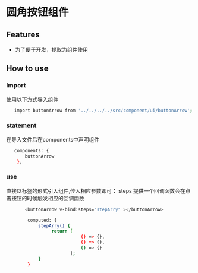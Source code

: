 # 圆角按钮组件

## Features

- 为了便于开发，提取为组件使用

## How to use

### Import

使用以下方式导入组件

```sh
   import buttonArrow from '../../../../src/component/ui/buttonArrow';
```

### statement

在导入文件后在components中声明组件

```sh
   components: {
       buttonArrow
    },
```

### use
直接以标签的形式引入组件,传入相应参数即可：
steps 提供一个回调函数会在点击按钮的时候触发相应的回调函数

```sh
       <buttonArrow v-bind:steps="stepArry" ></buttonArrow>

        computed: {
            stepArry() {
                 return [
                            () => {},
                            () => {},
                            () => {}
                        ];
            }
        }
```